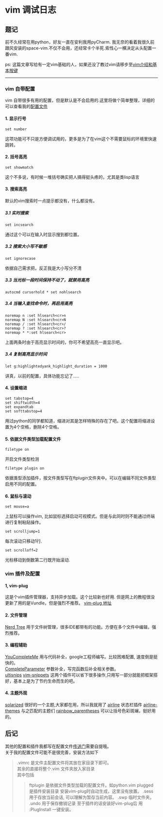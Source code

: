 # vim 调试日志
## 题记
前不久经常在用python，好友一直在安利我用pyCharm. 我无奈的看着我很久前跟风安装的space-vim.不仅不会用，还经常卡个半死.索性心一横决定从头配置一番vim.  

ps: 这篇文章写给有一定vim基础的人，如果还没了教过vim请移步至[vim介绍和基本按键](https://www.ibm.com/developerworks/cn/linux/l-cn-tip-vim/index.html)
  
---

### vim 自带配置
vim 自带很多有用的配置，但是默认是不会启用的.这里将做个简单整理，详细的可以查看我的[配置文件](../src/.vim/)
#### 1. 显示行号  
```vim
set number
```
这项功能可不只是方便调试用的，更多是为了在vim这个不需要鼠标的环境里快速跳转。
#### 2. 括号高亮
```vim
set showmatch
```
这个不多说，有时候一堆括号确实把人搞得挺头疼的，尤其是类lisp语言
#### 3. 搜索高亮
默认的vim搜索时一点提示都没有，什么都没有。
##### 3.1 实时搜索
```vim
set incsearch
```
通过这个可以在输入时显示搜到都位置。
##### 3.2 搜索大小写不敏感
```vim
set ignorecase
```
依据自己需求把，反正我是大小写分不清
##### 3.3 当光标一段时间保持不动了，就禁用高亮
```vim
autocmd cursorhold * set nohlsearch
```
##### 3.4 当输入查找命令时，再启用高亮
```vim
noremap n :set hlsearch<cr>n
noremap N :set hlsearch<cr>N
noremap / :set hlsearch<cr>/
noremap ? :set hlsearch<cr>?
noremap * *:set hlsearch<cr>
```
上面两条时由于高亮显示时间的，你可不希望高亮一直显示吧。
##### 3.4 复制高亮显示时间
```vim
let g:highlightedyank_highlight_duration = 1000
```
讲真，以前的配置，具体功能忘记了.....
#### 4. 设置缩进
```vim
set tabstop=4
set shiftwidth=4
set expandtab
set softtabstop=4
```
用过python的同学都知道，缩进对其是怎样特殊的存在了吧。这个配置将缩进设置为4个空格，删除4个空格。
#### 5. 依据文件类型加载配置文件
```vim
filetype on
```
开启文件类型检测
```vim
filetype plugin on
```
依据类型添加插件，按文件类型写在ftplugin文件夹中。可以在编辑不同文件类型启用不同的配置。
#### 6. 鼠标与滚动
```vim
set mouse=a
```
上鼠标可以操作vim, 比如鼠标选择启动可视模式。但是与此同时则不能通过终端进行复制粘贴操作。
```vim
set scrolljump=1
```
每次滚动只移动1行.
```vim
set scrolloff=2
```
光标移动到倒数第二行既开始滚动.
### vim 插件及配置
#### 1, vim-plug
这是个vim插件管理器，支持异步加载。这个比较新也好用. 但是网上的教程很没更新了用的是Vundle，但是强烈不推荐。
[vim-plug 地址](https://github.com/junegunn/vim-plug)
#### 2. 文件管理
[Nerd Tree](https://github.com/scrooloose/nerdtree) 用于文件树管理，很多IDE都带有的功能。方便在多个文件中编辑，强烈推荐。
#### 3. 编程辅助
[YouCompleteMe](https://github.com/valloric/youcompleteme)
用与代码补全，google工程师编写。比较困难配置, 速度倒是挺快的。  
[CompleteParameter](https://github.com/tenfyzhong/completeparameter)
参数补全，写完函数后补全相关参数。  
[ultisnips](https://github.com/sirver/ultisnips)
[vim-snippets](https://github.com/keelii/vim-snippets)
这两个插件可以省下很多操作,只用写一部分就能把框架搭好，基本上是为了节约生命而生的吧。  
#### 4. 主题外观
[solarized](https://github.com/lifepillar/vim-solarized8)
很好的一个主题,大家都在用，所以我就用了
[airline](https://github.com/vim-airline/vim-airline)
状态栏插件
[airline-themes](https://github.com/vim-airline/vim-airline-themes)
与之匹配的主题们
[rainbow_parentheses](https://github.com/kien/rainbow_parentheses)
可以让括号色彩斑斓，挺好用的。
## 后记
其他的配置和插件我都写在配置文件[传送门](../src/.vim/)需要自提哦。  
关于我的配置文件可能不是很完善，安装方法如下  
> .vimrc 是文件主配置文件将其放在家目录下即可。  
> 其余的直接将整个.vim 文件夹放入家目录  
> 其中包括  
> > ftplugin 是依据文件类型加载的配置文件。如python.vim
> > plugged 是插件安装目录 安装vim-plug时自动生成，这里没有放置。
> > .sess 用于存放当前会话, 可以理解为暂存当前内容。
> > .swp 临时文件夹。
> > .undo 用于保存撤销记录
至于插件的话安装好vim-plug后 用 :PlugInstall 一键安装。
